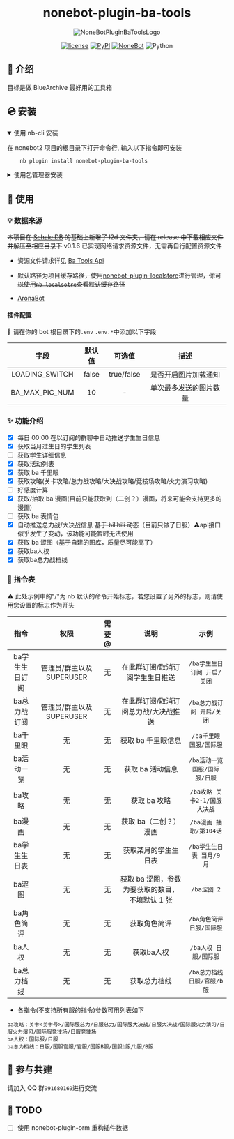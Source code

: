 <div align="center">

# nonebot-plugin-ba-tools

![NoneBotPluginBaToolsLogo](./logo.png)

[![license](https://img.shields.io/github/license/hanasa2023/nonebot-plugin-ba-tools.svg)](./LICENSE)
[![PyPI](https://img.shields.io/pypi/v/nonebot-plugin-ba-tools.svg)](https://pypi.python.org/pypi/nonebot-plugin-ba-tools)
[![NoneBot](https://img.shields.io/badge/nonebot-2.3.0+-red.svg)](https://nonebot.dev)
![Python](https://img.shields.io/badge/python-3.9+-blue.svg)

</div>

## 📖 介绍

目标是做 BlueArchive 最好用的工具箱

## 💿 安装

<details open>
<summary>使用 nb-cli 安装</summary>

在 nonebot2 项目的根目录下打开命令行, 输入以下指令即可安装

```sh
    nb plugin install nonebot-plugin-ba-tools
```

</details>

<details>
<summary>使用包管理器安装</summary>

在 nonebot2 项目的插件目录下, 打开命令行, 根据你使用的包管理器, 输入相应的安装命令

<details>
<summary>pip</summary>

```sh
  pip install nonebot-plugin-ba-tools
```

</details>

打开 nonebot2 项目根目录下的 `pyproject.toml` 文件, 在 `[tool.nonebot]` 部分追加写入

```python
    plugins = ["nonebot_plugin_ba_tools"]
```

</details>

## 🎉 使用

### 💡 数据来源

~~本项目在 [Schale DB](https://github.com/SchaleDB/SchaleDB) 的基础上新增了 l2d 文件夹，请在 release 中下载相应文件并解压至相应目录下~~ v0.1.6 已实现网络请求资源文件，无需再自行配置资源文件

- 资源文件请求详见 [Ba Tools Api](https://api.hanasaki.tech)

- ~~默认路径为项目缓存路径，使用[nonebot_plugin_localstore](https://github.com/nonebot/plugin-localstore)进行管理，你可以使用`nb localsotre`查看默认缓存路径~~

- [AronaBot](https://tutorial.arona.diyigemt.com/home)

#### 插件配置

🔧 请在你的 bot 根目录下的`.env` `.env.*`中添加以下字段

|      字段      | 默认值 |   可选值   |          描述          |
| :------------: | :----: | :--------: | :--------------------: |
| LOADING_SWITCH | false  | true/false |  是否开启图片加载通知  |
| BA_MAX_PIC_NUM |   10   |     -      | 单次最多发送的图片数量 |

### ✨ 功能介绍

- [x] 每日 00:00 在以订阅的群聊中自动推送学生生日信息
- [x] 获取当月过生日的学生列表
- [ ] 获取学生详细信息
- [x] 获取活动列表
- [x] 获取 ba 千里眼
- [x] 获取攻略(关卡攻略/总力战攻略/大决战攻略/竞技场攻略/火力演习攻略)
- [ ] 好感度计算
- [x] 获取/抽取 ba 漫画(目前只能获取到（二创？）漫画，将来可能会支持更多的漫画)
- [ ] 获取 ba 表情包
- [x] 自动推送总力战/大决战信息 ~~基于 bilibili 动态~~（目前只做了日服）⚠️api接口似乎发生了变动，该功能可能暂时无法使用
- [x] 获取 ba 涩图（基于自建的图库，质量尽可能高了）
- [x] 获取ba人权
- [x] 获取ba总力战档线

### 🤖 指令表

⚠️ 此处示例中的"/"为 nb 默认的命令开始标志，若您设置了另外的标志，则请使用您设置的标志作为开头

|      指令      |           权限            | 需要@ |                      说明                       |              示例              |
| :------------: | :-----------------------: | :---: | :---------------------------------------------: | :----------------------------: |
| ba学生生日订阅 | 管理员/群主以及 SUPERUSER |  无   |         在此群订阅/取消订阅学生生日推送         |  `/ba学生生日订阅 开启/关闭`   |
|  ba总力战订阅  | 管理员/群主以及 SUPERUSER |  无   |      在此群订阅/取消订阅总力战/大决战推送       |   `/ba总力战订阅 开启/关闭`    |
|    ba千里眼    |            无             |  无   |               获取 ba 千里眼信息                |    `/ba千里眼 国服/国际服`     |
|   ba活动一览   |            无             |  无   |                获取 ba 活动信息                 | `/ba活动一览 国服/国际服/日服` |
|     ba攻略     |            无             |  无   |                  获取 ba 攻略                   |  `/ba攻略 关卡2-1/国服大决战`  |
|     ba漫画     |            无             |  无   |              获取 ba（二创？）漫画              |     `/ba漫画 抽取/第104话`     |
|  ba学生生日表  |            无             |  无   |              获取某月的学生生日表               |   `/ba学生生日表 当月/9 月`    |
|     ba涩图     |            无             |  无   | 获取 ba 涩图，参数为要获取的数目，不填默认 1 张 |          `/ba涩图 2`           |
|   ba角色简评   |            无             |  无   |                  获取角色简评                   |   `/ba角色简评 日服/国际服`    |
|     ba人权     |            无             |  无   |                   获取ba人权                    |     `/ba人权 日服/国际服`      |
|   ba总力档线   |            无             |  无   |                  获取总力档线                   |  `/ba总力档线 日服/官服/b服`   |

- 各指令(不支持所有服的指令)参数可用列表如下

```
ba攻略：关卡<关卡号>/国际服总力/日服总力/国际服大决战/日服大决战/国际服火力演习/日服火力演习/国际服竞技场/日服竞技场
ba人权：国际服/日服
ba总力档线：日服/国服官服/官服/国服B服/国服b服/b服/B服
```

## 👥 参与共建

请加入 QQ 群`991680169`进行交流

## 🚩 TODO

- [ ] 使用 nonebot-plugin-orm 重构插件数据
